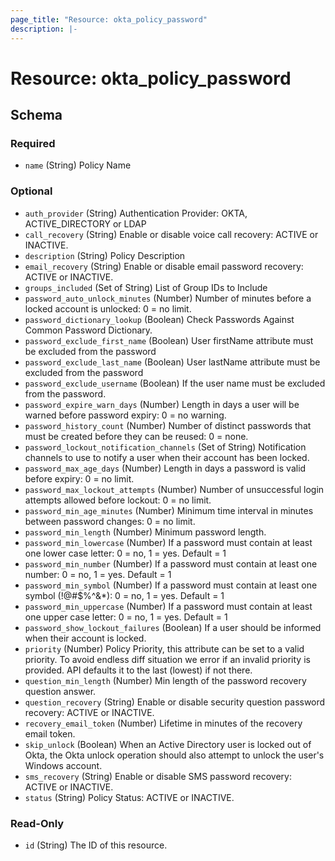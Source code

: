 ```yaml
---
page_title: "Resource: okta_policy_password"
description: |-
---
```


# Resource: okta_policy_password

<!-- schema generated by tfplugindocs -->

## Schema

### Required

- `name` (String) Policy Name

### Optional

- `auth_provider` (String) Authentication Provider: OKTA, ACTIVE_DIRECTORY or LDAP
- `call_recovery` (String) Enable or disable voice call recovery: ACTIVE or INACTIVE.
- `description` (String) Policy Description
- `email_recovery` (String) Enable or disable email password recovery: ACTIVE or INACTIVE.
- `groups_included` (Set of String) List of Group IDs to Include
- `password_auto_unlock_minutes` (Number) Number of minutes before a locked account is unlocked: 0 = no limit.
- `password_dictionary_lookup` (Boolean) Check Passwords Against Common Password Dictionary.
- `password_exclude_first_name` (Boolean) User firstName attribute must be excluded from the password
- `password_exclude_last_name` (Boolean) User lastName attribute must be excluded from the password
- `password_exclude_username` (Boolean) If the user name must be excluded from the password.
- `password_expire_warn_days` (Number) Length in days a user will be warned before password expiry: 0 = no warning.
- `password_history_count` (Number) Number of distinct passwords that must be created before they can be reused: 0 = none.
- `password_lockout_notification_channels` (Set of String) Notification channels to use to notify a user when their account has been locked.
- `password_max_age_days` (Number) Length in days a password is valid before expiry: 0 = no limit.
- `password_max_lockout_attempts` (Number) Number of unsuccessful login attempts allowed before lockout: 0 = no limit.
- `password_min_age_minutes` (Number) Minimum time interval in minutes between password changes: 0 = no limit.
- `password_min_length` (Number) Minimum password length.
- `password_min_lowercase` (Number) If a password must contain at least one lower case letter: 0 = no, 1 = yes. Default = 1
- `password_min_number` (Number) If a password must contain at least one number: 0 = no, 1 = yes. Default = 1
- `password_min_symbol` (Number) If a password must contain at least one symbol (!@#$%^&\*): 0 = no, 1 = yes. Default = 1
- `password_min_uppercase` (Number) If a password must contain at least one upper case letter: 0 = no, 1 = yes. Default = 1
- `password_show_lockout_failures` (Boolean) If a user should be informed when their account is locked.
- `priority` (Number) Policy Priority, this attribute can be set to a valid priority. To avoid endless diff situation we error if an invalid priority is provided. API defaults it to the last (lowest) if not there.
- `question_min_length` (Number) Min length of the password recovery question answer.
- `question_recovery` (String) Enable or disable security question password recovery: ACTIVE or INACTIVE.
- `recovery_email_token` (Number) Lifetime in minutes of the recovery email token.
- `skip_unlock` (Boolean) When an Active Directory user is locked out of Okta, the Okta unlock operation should also attempt to unlock the user's Windows account.
- `sms_recovery` (String) Enable or disable SMS password recovery: ACTIVE or INACTIVE.
- `status` (String) Policy Status: ACTIVE or INACTIVE.

### Read-Only

- `id` (String) The ID of this resource.
